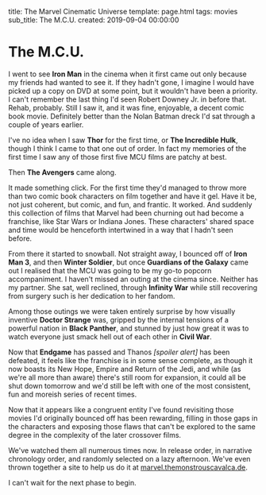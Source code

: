 title: The Marvel Cinematic Universe
template: page.html
tags: movies
sub_title: The M.C.U.
created: 2019-09-04 00:00:00


# The M.C.U.
I went to see **Iron Man** in the cinema when it first came out only because my friends had wanted to see it. If they hadn't 
gone, I imagine I would have picked up a copy on DVD at some point, but it wouldn't have been a priority.  I can't remember
the last thing I'd seen Robert Downey Jr. in before that. Rehab, probably. Still I saw it, and it was fine, enjoyable, a decent comic 
book movie. Definitely better than the Nolan Batman dreck I'd sat through a couple of years earlier.

I've no idea when I saw **Thor** for the first time, or **The Incredible Hulk**, though I think I came to that one out of order.
In fact my memories of the first time I saw any of those first five MCU films are patchy at best.  

Then **The Avengers** came along.

It made something click. For the first time they'd managed to throw more than two comic book characters on film together
and have it gel. Have it be, not just coherent, but comic, and fun, and frantic. It worked. And suddenly this collection
of films that Marvel had been churning out had become a franchise, like Star Wars or Indiana Jones. These characters' shared
space and time would be henceforth intertwined in a way that I hadn't seen before.

From there it started to snowball. Not straight away, I bounced off of **Iron Man 3**, and then **Winter Soldier**, but 
once **Guardians of the Galaxy** came out I realised that the MCU was going to be my go-to popcorn accompaniment.  I haven't missed
an outing at the cinema since. Neither has my partner. She sat, well reclined, through **Infinity War** while still recovering from surgery
such is her dedication to her fandom.  
 
Among those outings we were taken entirely surprise by how visually inventive **Doctor Strange** was, gripped by the internal 
tensions of a powerful nation in **Black Panther**, and stunned by just how great it was to watch everyone just smack hell 
out of each other in **Civil War**.
 
Now that **Endgame** has passed and Thanos _[spoiler alert]_ has been defeated, it feels like the franchise is in some sense complete, 
as though it now boasts its New Hope, Empire and Return of the Jedi, and while (as we're all more than aware) there's still room for expansion,
it could all be shut down tomorrow and we'd still be left with one of the most consistent, fun and moreish series of recent times.
 
Now that it appears like a congruent entity I've found revisiting those movies I'd originally bounced off has been rewarding, filling in those
gaps in the characters and exposing those flaws that can't be explored to the same degree in the complexity of the later crossover films.

We've watched them all numerous times now. In release order, in narrative chronology order, and randomly selected on a lazy afternoon.
We've even thrown together a site to help us do it at [marvel.themonstrouscavalca.de](//marvel.themonstrouscavalca.de).

I can't wait for the next phase to begin.


